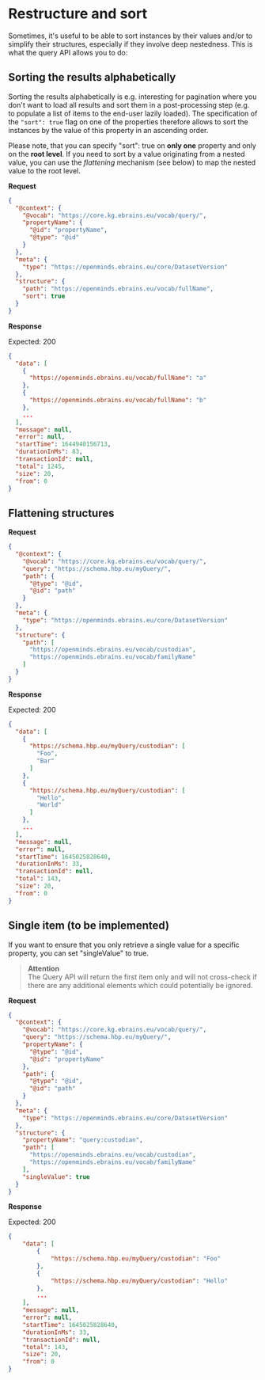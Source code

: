 # Restructure and sort

Sometimes, it's useful to be able to sort instances by their values and/or to simplify their structures, especially if
they involve deep nestedness. This is what the query API allows you to do:

## Sorting the results alphabetically

Sorting the results alphabetically is e.g. interesting for pagination where you don't want to load all results and sort
them in a post-processing step (e.g. to populate a list of items to the end-user lazily loaded).
The specification of the `"sort": true` flag on one of the properties therefore allows to sort the instances by the
value of this property in an ascending order.

Please note, that you can specify "sort": true on **only one** property and only on the **root level**. If you need to
sort by a value originating from a nested value, you can use the *flattening* mechanism (see below) to map the nested
value to the root level.

**Request**

```json
{
  "@context": {
    "@vocab": "https://core.kg.ebrains.eu/vocab/query/",
    "propertyName": {
      "@id": "propertyName",
      "@type": "@id"
    }
  },
  "meta": {
    "type": "https://openminds.ebrains.eu/core/DatasetVersion"
  },
  "structure": {
    "path": "https://openminds.ebrains.eu/vocab/fullName",
    "sort": true
  }
}
```

**Response**

Expected: 200

```json
{
  "data": [
    {
      "https://openminds.ebrains.eu/vocab/fullName": "a"
    },
    {
      "https://openminds.ebrains.eu/vocab/fullName": "b"
    },
    ...
  ],
  "message": null,
  "error": null,
  "startTime": 1644940156713,
  "durationInMs": 83,
  "transactionId": null,
  "total": 1245,
  "size": 20,
  "from": 0
}
```

## Flattening structures

**Request**

```json
{
  "@context": {
    "@vocab": "https://core.kg.ebrains.eu/vocab/query/",
    "query": "https://schema.hbp.eu/myQuery/",
    "path": {
      "@type": "@id",
      "@id": "path"
    }
  },
  "meta": {
    "type": "https://openminds.ebrains.eu/core/DatasetVersion"
  },
  "structure": {
    "path": [
      "https://openminds.ebrains.eu/vocab/custodian",
      "https://openminds.ebrains.eu/vocab/familyName"
    ]
  }
}
```

**Response**

Expected: 200

```json
{
  "data": [
    {
      "https://schema.hbp.eu/myQuery/custodian": [
        "Foo",
        "Bar"
      ]
    },
    {
      "https://schema.hbp.eu/myQuery/custodian": [
        "Hello",
        "World"
      ]
    },
    ...
  ],
  "message": null,
  "error": null,
  "startTime": 1645025828640,
  "durationInMs": 33,
  "transactionId": null,
  "total": 143,
  "size": 20,
  "from": 0
}
```

## Single item (to be implemented)
If you want to ensure that you only retrieve a single value for a specific property, you can set "singleValue" to true.

> **Attention**   
> The Query API will return the first item only and will not cross-check if there are any additional elements
> which could potentially be ignored. 


[//TODO]: <> (Implement according to documentation)

**Request**

```json
{
  "@context": {
    "@vocab": "https://core.kg.ebrains.eu/vocab/query/",
    "query": "https://schema.hbp.eu/myQuery/",
    "propertyName": {
      "@type": "@id",
      "@id": "propertyName"
    },
    "path": {
      "@type": "@id",
      "@id": "path"
    }
  },
  "meta": {
    "type": "https://openminds.ebrains.eu/core/DatasetVersion"
  },
  "structure": {
    "propertyName": "query:custodian",
    "path": [
      "https://openminds.ebrains.eu/vocab/custodian",
      "https://openminds.ebrains.eu/vocab/familyName"
    ],
    "singleValue": true
  }
}
```

**Response**

Expected: 200

```json 
{
    "data": [
        {
            "https://schema.hbp.eu/myQuery/custodian": "Foo"
        },
        {
            "https://schema.hbp.eu/myQuery/custodian": "Hello"
        },
        ...
    ],
    "message": null,
    "error": null,
    "startTime": 1645025828640,
    "durationInMs": 33,
    "transactionId": null,
    "total": 143,
    "size": 20,
    "from": 0
}
```